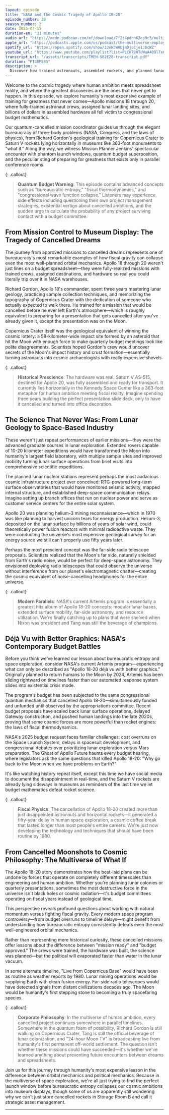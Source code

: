 ```yaml
---
layout: episode
title: "NASA and the Cosmic Tragedy of Apollo 18–20"
episode_number: 28
season_number: 2
date: 2025-07-15
duration-en: "31 minutes"
audio_url: "https://mcdn.podbean.com/mf/download/7f2t4pdnn62ep9c3/multiverse-employee-handbook-s02e28-nasa-cosmic-tragedy-apollo-18-20.mp3"
apple_url: "https://podcasts.apple.com/us/podcast/the-multiverse-employee-handbook/id1764134739"
spotify_url: "https://open.spotify.com/show/2JxWJWRUjmDjoCje1JbcWZ"
youtube_url: "https://www.youtube.com/playlist?list=PLCK79HTuWuA409l7x6iRN_icn0xZFzamp"
transcript_url: "/assets/transcripts/TMEH-S02E28-transcript.pdf"
duration: "PT30M58S"
description: >
  Discover how trained astronauts, assembled rockets, and planned lunar bases fell victim to the most destructive force in the universe: bureaucratic entropy. Explore the cancelled Apollo missions that could have established permanent lunar colonies by 1980, featuring Richard Gordon's phantom footsteps and Saturn V rockets turned museum pieces.
---
```


Welcome to the cosmic tragedy where human ambition meets spreadsheet reality, and where the greatest discoveries are the ones that never get to happen. In this episode, we explore humanity's most expensive example of training for greatness that never comes—Apollo missions 18 through 20, where fully-trained astronaut crews, assigned lunar landing sites, and billions of dollars in assembled hardware all fell victim to congressional budget mathematics.

Our quantum-cancelled mission coordinator guides us through the elegant bureaucracy of three-body problems (NASA, Congress, and the laws of physics), from Richard Gordon's geological training for Copernicus Crater to Saturn V rockets lying horizontally in museums like 363-foot monuments to "what if." Along the way, we witness Mission Planner Jenkins' spectacular encounter with phantom launch windows, quantum budget superposition, and the peculiar sting of preparing for greatness that exists only in parallel conference rooms.

{: .callout}
> **Quantum Budget Warning**: This episode contains advanced concepts such as "bureaucratic entropy," "fiscal thermodynamics," and "congressional wave function collapse." Listeners may experience side effects including questioning their own project management strategies, existential vertigo about cancelled ambitions, and the sudden urge to calculate the probability of any project surviving contact with a budget committee.

## From Mission Control to Museum Display: The Tragedy of Cancelled Dreams

The journey from approved missions to cancelled dreams represents one of bureaucracy's most remarkable examples of how fiscal gravity can collapse even the most well-planned orbital mechanics. Apollo 18 through 20 weren't just lines on a budget spreadsheet—they were fully-realized missions with trained crews, assigned destinations, and hardware so real you could literally trip over it in NASA warehouses.

Richard Gordon, Apollo 18's commander, spent three years mastering lunar geology, practicing sample collection techniques, and memorizing the topography of Copernicus Crater with the dedication of someone who actually expected to walk there. He trained for a mission that would be cancelled before he ever left Earth's atmosphere—which is roughly equivalent to preparing for a presentation that gets cancelled after you've already given it, except the presentation was on the Moon.

Copernicus Crater itself was the geological equivalent of winning the cosmic lottery: a 58-kilometer-wide impact site formed by an asteroid that hit the Moon with enough force to make quarterly budget meetings look like polite disagreements. Scientists hoped Gordon's crew would uncover secrets of the Moon's impact history and crust formation—essentially turning astronauts into cosmic archaeologists with really expensive shovels.

{: .callout}
> **Historical Prescience**: The hardware was real. Saturn V AS-515, destined for Apollo 20, was fully assembled and ready for transport. It currently lies horizontally in the Kennedy Space Center like a 363-foot metaphor for human ambition meeting fiscal reality. Imagine spending three years building the perfect presentation slide deck, only to have it cancelled and turned into office decoration.

## The Science That Never Was: From Lunar Geology to Space-Based Industry

These weren't just repeat performances of earlier missions—they were the advanced graduate courses in lunar exploration. Extended rovers capable of 10-20 kilometer expeditions would have transformed the Moon into humanity's largest field laboratory, with multiple sample sites and improved mobility turning lunar surface operations from brief visits into comprehensive scientific expeditions.

The planned lunar nuclear stations represent perhaps the most audacious cosmic infrastructure project ever conceived: RTG-powered long-term surface observatories that would have monitored seismic activity, mapped internal structure, and established deep-space communication relays. Imagine setting up branch offices that run on nuclear power and serve as customer service centers for the entire solar system.

Apollo 20 was planning helium-3 mining reconnaissance—which in 1970 was like planning to harvest unicorn tears for energy production. Helium-3, deposited on the lunar surface by billions of years of solar wind, could theoretically power fusion reactors with minimal radioactive waste. They were conducting the universe's most expensive geological survey for an energy source we still can't properly use fifty years later.

Perhaps the most prescient concept was the far-side radio telescope proposals. Scientists realized that the Moon's far side, naturally shielded from Earth's radio noise, would be perfect for deep-space astronomy. They envisioned deploying radio telescopes that could observe the universe without interference from our planet's electromagnetic chatter—creating the cosmic equivalent of noise-cancelling headphones for the entire universe.

{: .callout}
> **Modern Parallels**: NASA's current Artemis program is essentially a greatest hits album of Apollo 18-20 concepts: modular lunar bases, extended surface mobility, far-side astronomy, and resource utilization. We're finally catching up to plans that were shelved when Nixon was president and Tang was still the beverage of champions.

## Déjà Vu with Better Graphics: NASA's Contemporary Budget Battles

Before you think we've learned our lesson about bureaucratic entropy and space exploration, consider NASA's current Artemis program—experiencing what can only be described as "Apollo 18-20 déjà vu with better graphics." Originally planned to return humans to the Moon by 2024, Artemis has been sliding rightward on timelines faster than our automated response system slides into existential crisis mode.

The program's budget has been subjected to the same congressional quantum mechanics that cancelled Apollo 18-20—simultaneously funded and unfunded until observed by the appropriations committee. Recent budget proposals have scaled back lunar surface operations, delayed Gateway construction, and pushed human landings into the late 2020s, proving that some cosmic forces are more powerful than rocket engines: the laws of fiscal thermodynamics.

NASA's 2025 budget request faces familiar challenges: cost overruns on the Space Launch System, delays in spacesuit development, and congressional debates over prioritizing lunar exploration versus Mars preparation. The Ghost of Apollo Future haunts every budget hearing, where legislators ask the same questions that killed Apollo 18-20: "Why go back to the Moon when we have problems on Earth?"

It's like watching history repeat itself, except this time we have social media to document the disappointment in real-time, and the Saturn V rockets are already lying sideways in museums as reminders of the last time we let budget mathematics defeat rocket science.

{: .callout}
> **Fiscal Physics**: The cancellation of Apollo 18-20 created more than just disappointed astronauts and horizontal rockets—it generated a fifty-year delay in human space exploration, a cosmic coffee break that lasted longer than most people's entire careers. We're just now developing the technology and techniques that should have been routine by 1980.

## From Cancelled Moonshots to Cosmic Philosophy: The Multiverse of What If

The Apollo 18-20 story demonstrates how the best-laid plans can be undone by forces that operate on completely different timescales than engineering and human ambition. Whether you're planning lunar colonies or quarterly presentations, sometimes the most destructive force in the universe isn't black holes or cosmic radiation—it's budget committees operating on fiscal years instead of geological time.

This perspective reveals profound questions about working with natural momentum versus fighting fiscal gravity. Every modern space program controversy—from budget overruns to timeline delays—might benefit from understanding how bureaucratic entropy consistently defeats even the most well-engineered orbital mechanics.

Rather than representing mere historical curiosity, these cancelled missions offer lessons about the difference between "mission ready" and "budget approved." The crews were trained, the hardware was built, the science was planned—but the political will evaporated faster than water in the lunar vacuum.

In some alternate timeline, "Live from Copernicus Base" would have been as routine as weather reports by 1980. Lunar mining operations would be supplying Earth with clean fusion energy. Far-side radio telescopes would have detected signals from distant civilizations decades ago. The Moon would be humanity's first stepping stone to becoming a truly spacefaring species.

{: .callout}
> **Corporate Philosophy**: In the multiverse of human ambition, every cancelled project continues somewhere in parallel timelines. Somewhere in the quantum foam of possibility, Richard Gordon is still walking on Copernicus Crater, Tang is still the official beverage of lunar colonization, and "24-hour Moon TV" is broadcasting live from humanity's first permanent off-world settlement. The question isn't whether these missions could have succeeded—it's whether we've learned anything about preventing future encounters between dreams and spreadsheets.

Join us for this journey through humanity's most expensive lesson in the difference between orbital mechanics and political mechanics. Because in the multiverse of space exploration, we're all just trying to find the perfect launch window before bureaucratic entropy collapses our cosmic ambitions into museum displays, though some of us are apparently still wondering why we can't just store cancelled rockets in Storage Room B and call it strategic asset management.

---

